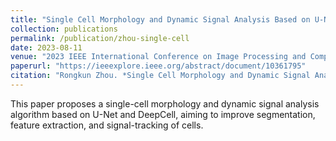 ```yaml
---
title: "Single Cell Morphology and Dynamic Signal Analysis Based on U-Net and DeepCell"
collection: publications
permalink: /publication/zhou-single-cell
date: 2023-08-11
venue: "2023 IEEE International Conference on Image Processing and Computer Applications (ICIPCA)"
paperurl: "https://ieeexplore.ieee.org/abstract/document/10361795"
citation: "Rongkun Zhou. *Single Cell Morphology and Dynamic Signal Analysis Based on U-Net and DeepCell*. ICIPCA 2023."
---
```


This paper proposes a single-cell morphology and dynamic signal analysis algorithm based on U-Net and DeepCell, aiming to improve segmentation, feature extraction, and signal-tracking of cells.
